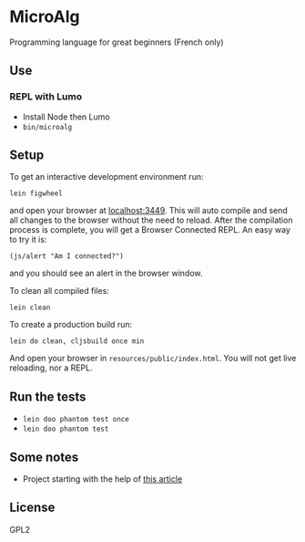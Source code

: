 # MicroAlg

Programming language for great beginners (French only)

## Use

### REPL with Lumo

* Install Node then Lumo
* `bin/microalg`

## Setup

To get an interactive development environment run:

    lein figwheel

and open your browser at [localhost:3449](http://localhost:3449/).
This will auto compile and send all changes to the browser without the
need to reload. After the compilation process is complete, you will
get a Browser Connected REPL. An easy way to try it is:

    (js/alert "Am I connected?")

and you should see an alert in the browser window.

To clean all compiled files:

    lein clean

To create a production build run:

    lein do clean, cljsbuild once min

And open your browser in `resources/public/index.html`. You will not
get live reloading, nor a REPL. 

## Run the tests

* `lein doo phantom test once`
* `lein doo phantom test`

## Some notes

* Project starting with the help of [this article](https://www.packtpub.com/books/content/testing-your-application-cljstest)

## License

GPL2
